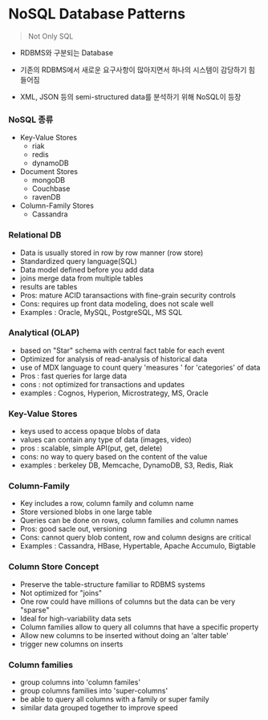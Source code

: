 # NoSQL Database Patterns

>  Not Only SQL

- RDBMS와 구분되는 Database
- 기존의 RDBMS에서 새로운 요구사항이 많아지면서 하나의 시스템이 감당하기 힘들어짐

- XML, JSON 등의 semi-structured data를 분석하기 위해 NoSQL이 등장



### NoSQL 종류

- Key-Value Stores
  - riak
  - redis
  - dynamoDB
- Document Stores
  - mongoDB
  - Couchbase
  - ravenDB
- Column-Family Stores
  - Cassandra



### Relational DB

- Data is usually stored in row by row manner (row store)
- Standardized query language(SQL)
- Data model defined before you add data
- joins merge data from multiple tables
- results are tables
- Pros: mature ACID taransactions with fine-grain security controls
- Cons: requires up front data modeling, does not scale well
- Examples  : Oracle, MySQL, PostgreSQL, MS SQL



### Analytical (OLAP)

- based on "Star" schema with central fact table for each event
- Optimized for analysis of read-analysis of historical data
- use of MDX language to count query 'measures ' for 'categories' of data
- Pros : fast queries for large data
- cons : not optimized for transactions and updates
- examples : Cognos, Hyperion, Microstrategy, MS, Oracle



### Key-Value Stores

- keys used to access opaque blobs of data
- values can contain any type of data (images, video)
- pros : scalable, simple API(put, get, delete)
- cons: no way to query based on the content of the value
- examples : berkeley DB, Memcache, DynamoDB, S3, Redis, Riak



### Column-Family

- Key includes a row, column family and column name
- Store versioned blobs in one large table
- Queries can be done on rows, column families and column names
- Pros: good sacle out, versioning
- Cons: cannot query blob content, row and column designs are critical
- Examples : Cassandra, HBase, Hypertable, Apache Accumulo, Bigtable



### Column Store Concept

- Preserve the table-structure familiar to RDBMS systems
- Not optimized for "joins"
- One row could have millions of columns but the data can be very "sparse"
- Ideal for high-variability data sets
- Column families allow to query all columns that have a specific property 
- Allow new columns to be inserted without doing an 'alter table'
- trigger new columns on inserts



### Column families

- group columns into 'column familes'
- group columns families into 'super-columns'
- be able to query all columns with a family or super family
- similar data grouped together to improve speed
